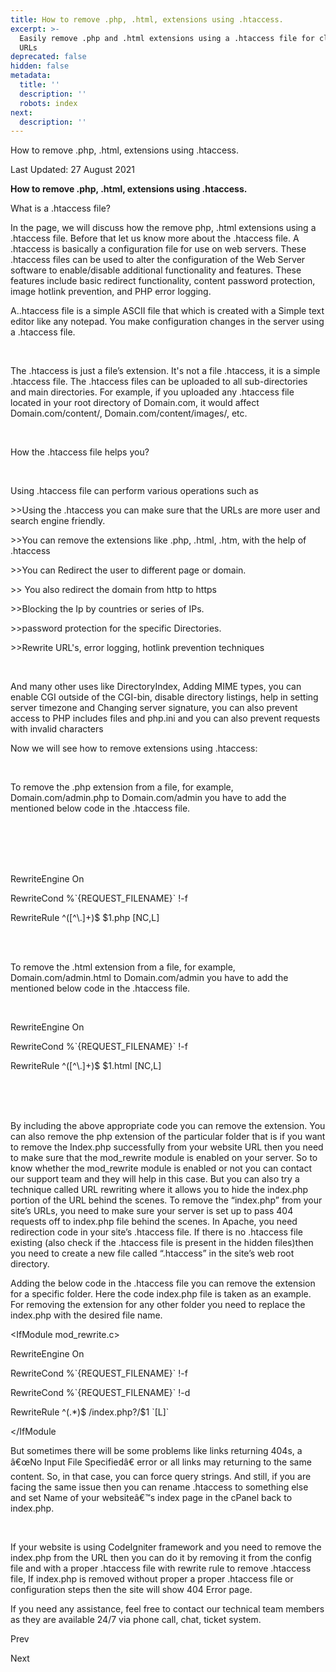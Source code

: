 ```yaml
---
title: How to remove .php, .html, extensions using .htaccess.
excerpt: >-
  Easily remove .php and .html extensions using a .htaccess file for cleaner
  URLs
deprecated: false
hidden: false
metadata:
  title: ''
  description: ''
  robots: index
next:
  description: ''
---
```


<div class="page-header">

How to remove .php, .html, extensions using .htaccess. 
</div>

<span class="icon-calendar" aria-hidden="true"></span>

Last Updated: 27 August 2021 

<div itemprop="articleBody">
<span style={{fontSize: "xx-large"}}><strong>How to remove .php, .html, extensions using .htaccess.</strong></span>
<br />
<div>
<p dir="ltr"> </p>
<p>What is a .htaccess file?</p>
<p> </p>
<p><span style={{fontWeight: 400}}>In the page, we will discuss how the remove php, .html extensions using a .htaccess file. Before that let us know more about the .htaccess file. A .htaccess is basically a  configuration file for use on web servers. These .htaccess files can be used to alter the configuration of the Web Server software to enable/disable additional functionality and features. These features include basic redirect functionality, content password protection, image hotlink prevention, and PHP error logging.</span></p>
<p><span style={{fontWeight: 400}}>A..htaccess file is a simple ASCII file that which is created with a Simple text editor like any notepad. You make configuration changes in the server using a .htaccess file.</span></p>
<br />
<p><span style={{fontWeight: 400}}>The .htaccess is just a file’s extension. It's not a file .htaccess, it is a simple .htaccess file. The .htaccess files can be uploaded to all sub-directories and main directories. For example, if you uploaded any .htaccess file located in your root directory of Domain.com, it would affect Domain.com/content/, Domain.com/content/images/, etc.</span></p>
<br />
<p>How the .htaccess file helps you?</p>
<br />
<p><span style={{fontWeight: 400}}>Using .htaccess file can perform various operations such as </span></p>
<p><span style={{fontWeight: 400}}>&gt;&gt;Using the .htaccess you can make sure that the  URLs are more user and search engine friendly.</span></p>
<p><span style={{fontWeight: 400}}>&gt;&gt;You can remove the extensions like .php, .html, .htm, with the help of .htaccess</span></p>
<p><span style={{fontWeight: 400}}>&gt;&gt;You can Redirect the user to different page or domain. </span></p>
<p><span style={{fontWeight: 400}}>&gt;&gt; You also redirect the domain from http to https </span></p>
<p><span style={{fontWeight: 400}}>&gt;&gt;Blocking the Ip by countries or series of IPs.</span></p>
<p><span style={{fontWeight: 400}}>&gt;&gt;password protection for the specific Directories.</span></p>
<p><span style={{fontWeight: 400}}>&gt;&gt;Rewrite URL's, error logging, hotlink prevention techniques</span></p>
<br />
<p><span style={{fontWeight: 400}}>And many other uses like </span><span style={{fontWeight: 400}}>DirectoryIndex, Adding MIME types</span><span style={{fontWeight: 400}}>, you can </span><span style={{fontWeight: 400}}>enable CGI outside of the CGI-bin, disable directory listings, help in setting server timezone and Changing server signature, you can also prevent access to PHP includes files and  php.ini and you can also prevent requests with invalid characters</span></p>
<p>Now we will see how to remove extensions using .htaccess:</p>
<br />
<p><span style={{fontWeight: 400}}>To remove the .php extension from a file, for example, Domain.com/admin.php to Domain.com/admin you have to add the mentioned below code in the .htaccess file.</span></p>
<br /><br /><br /><br />
<p>RewriteEngine On</p>
<p>RewriteCond %`{REQUEST_FILENAME}` !-f</p>
<p>RewriteRule ^([^\.]+)$ $1.php [NC,L]</p>
<br /><br />
<p><span style={{fontWeight: 400}}>To remove the .html extension from a file, for example, Domain.com/admin.html to Domain.com/admin  you have to add the mentioned below code in the .htaccess file.</span></p>
<br />
<p>RewriteEngine On</p>
<p>RewriteCond %`{REQUEST_FILENAME}` !-f</p>
<p>RewriteRule ^([^\.]+)$ $1.html [NC,L]</p>
<br /><br /><br />
<p><span style={{fontWeight: 400}}>By including the above appropriate code you can remove the extension. You can also remove the php extension of the particular folder that is </span><span style={{fontWeight: 400}}>if you want to remove the Index.php successfully from your website URL then you need to make sure that the  mod_rewrite module is enabled on your server. So to know whether the mod_rewrite module is enabled or not you can contact our support team and they will help in this case. But you can also try a technique called URL rewriting where it allows you to hide the index.php portion of the URL behind the scenes. To remove the “index.php” from your site’s URLs, you need to make sure your server is set up to pass 404 requests off to index.php file behind the scenes. In Apache, you need redirection code in your site’s .htaccess file. If there is no .htaccess file existing (also check if the .htaccess file is present in the hidden files)then you need to create a new file called “.htaccess” in the site’s web root directory. </span></p>
<p> </p>
<p><span style={{fontWeight: 400}}>Adding the below code in the .htaccess file you can remove the extension for a specific folder. Here the code  index.php file is taken as an example. For removing the extension for any other folder you need to replace the index.php with the desired file name.  </span></p>
<p> </p>
<p>&lt;IfModule mod_rewrite.c&gt;</p>
<p>   RewriteEngine On</p>
<p>   RewriteCond %`{REQUEST_FILENAME}` !-f</p>
<p>   RewriteCond %`{REQUEST_FILENAME}` !-d</p>
<p>   RewriteRule ^(.*)$ /index.php?/$1 `[L]`</p>
<p>&lt;/IfModule</p>
<p> </p>
<p><span style={{fontWeight: 400}}>But sometimes there will be some problems like links returning 404s, a â€œNo Input File Specifiedâ€ error or all links may returning to the same content. So, in that case, you can force query strings. And still, if you are facing the same issue then you can rename .htaccess to something else and set Name of your websiteâ€™s index page in the cPanel back to index.php.</span></p>
<br />
<p><span style={{fontWeight: 400}}>If your website is using CodeIgniter framework and you need to remove the index.php from the URL then you can do it by removing it from the config file and with a proper .htaccess file with rewrite rule to remove .htaccess file, If index.php is removed without proper a proper .htaccess file or configuration steps then the site will show 404 Error page.</span></p>
<p> </p>
<p>If you need any assistance, feel free to contact our technical team members as they are available 24/7 via phone call,  chat, ticket system.</p>
<div> </div>
</div> </div>

<span class="icon-chevron-left" aria-hidden="true"></span> <span aria-hidden="true">Prev</span> 

<span aria-hidden="true">Next</span> <span class="icon-chevron-right" aria-hidden="true"></span> 

</div>